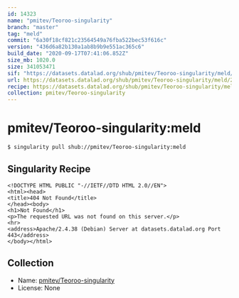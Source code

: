 ```yaml
---
id: 14323
name: "pmitev/Teoroo-singularity"
branch: "master"
tag: "meld"
commit: "6a30f18cf821c23564549a76fba522bec53f616c"
version: "436d6a82b130a1ab8b9b9e551ac365c6"
build_date: "2020-09-17T07:41:06.852Z"
size_mb: 1020.0
size: 341053471
sif: "https://datasets.datalad.org/shub/pmitev/Teoroo-singularity/meld/2020-09-17-6a30f18c-436d6a82/436d6a82b130a1ab8b9b9e551ac365c6.sif"
url: https://datasets.datalad.org/shub/pmitev/Teoroo-singularity/meld/2020-09-17-6a30f18c-436d6a82/
recipe: https://datasets.datalad.org/shub/pmitev/Teoroo-singularity/meld/2020-09-17-6a30f18c-436d6a82/Singularity
collection: pmitev/Teoroo-singularity
---
```


# pmitev/Teoroo-singularity:meld

```bash
$ singularity pull shub://pmitev/Teoroo-singularity:meld
```

## Singularity Recipe

```singularity
<!DOCTYPE HTML PUBLIC "-//IETF//DTD HTML 2.0//EN">
<html><head>
<title>404 Not Found</title>
</head><body>
<h1>Not Found</h1>
<p>The requested URL was not found on this server.</p>
<hr>
<address>Apache/2.4.38 (Debian) Server at datasets.datalad.org Port 443</address>
</body></html>
```

## Collection

 - Name: [pmitev/Teoroo-singularity](https://github.com/pmitev/Teoroo-singularity)
 - License: None

